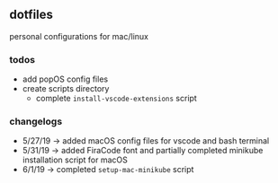 ## dotfiles
personal configurations for mac/linux

### todos
- add popOS config files
- create scripts directory
	- complete `install-vscode-extensions` script

### changelogs
- 5/27/19 -> added macOS config files for vscode and bash terminal
- 5/31/19 -> added FiraCode font and partially completed minikube installation script for macOS
- 6/1/19 -> completed `setup-mac-minikube` script
